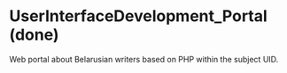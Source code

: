 # UserInterfaceDevelopment_Portal (done)
Web portal about Belarusian writers based on PHP within the subject UID.
